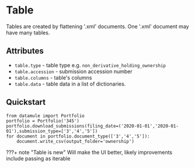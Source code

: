 # Table

Tables are created by flattening '.xml' documents. One '.xml' document may have many tables.

## Attributes
* `table.type` - table type e.g. `non_derivative_holding_ownership`
* `table.accession` - submission accession number
* `table.columns` - table's columns
* `table.data` - table data in a list of dictionaries. 

## Quickstart

```
from datamule import Portfolio
portfolio = Portfolio('345')
portfolio.download_submissions(filing_date=('2020-01-01','2020-01-01'),submission_type=['3','4','5'])
for document in portfolio.document_type(['3','4','5']):
    document.write_csv(output_folder='ownership')
```

???+ note "Table is new"
    Will make the UI better, likely improvements include passing as iterable